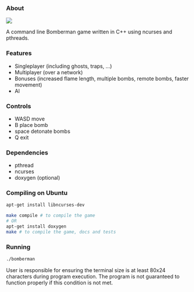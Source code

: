 ### About ###

![](http://i.imgur.com/QE7mLYm.gifv)

A command line Bomberman game written in C++ using ncurses and pthreads.

### Features ###
* Singleplayer (including ghosts, traps, ...)
* Multiplayer (over a network)
* Bonuses (increased flame length, multiple bombs, remote bombs, faster movement)
* AI

### Controls ###
* WASD move
* B place bomb
* space detonate bombs
* Q exit

### Dependencies ###
* pthread
* ncurses
* doxygen (optional)

### Compiling on Ubuntu ###
```Bash
apt-get install libncurses-dev

make compile # to compile the game 
# OR
apt-get install doxygen
make # to compile the game, docs and tests
```

### Running ###
```Bash
./bomberman
```
User is responsible for ensuring the terminal size is at least 
80x24 characters during program execution. The program is not
guaranteed to function properly if this condition is not met.
